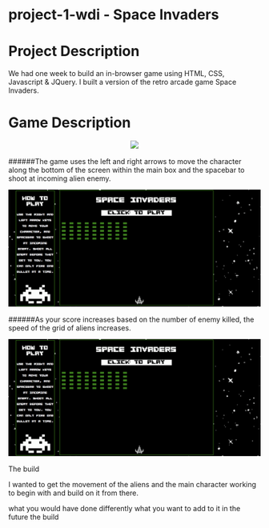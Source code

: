 # project-1-wdi - Space Invaders

# Project Description

We had one week to build an in-browser game using HTML, CSS, Javascript & JQuery. I built a version of the retro arcade game Space Invaders.

# Game Description

<p align="center"><img src='link needs updating'></p>

######The game uses the left and right arrows to move the character along the bottom of the screen within the main box and the spacebar to shoot at incoming alien enemy.

<p align="center"><img src='https://github.com/racheldolan/project-1-wdi/blob/master/images/space-invaders-readme-screenshots/space-invaders-full-game-game-over.gif'></p>

######As your score increases based on the number of enemy killed, the speed of the grid of aliens increases.

<p align="center"><img src='https://github.com/racheldolan/project-1-wdi/blob/master/images/space-invaders-readme-screenshots/space-invaders-full-game-game-over.gif'></p>

The build

I wanted to get the movement of the aliens and the main character working to begin with and build on it from there.


what you would have done differently
what you want to add to it in the future
the build
